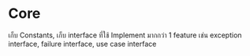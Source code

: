 # Core

เก็บ Constants, เก็บ interface ที่ใช้ Implement มากกว่า 1 feature เช่น exception interface, failure interface, use case interface